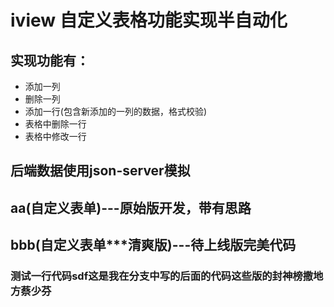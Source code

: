 # iview 自定义表格功能实现半自动化

##  实现功能有：
-  添加一列
-  删除一列
-  添加一行(包含新添加的一列的数据，格式校验)
-  表格中删除一行
-  表格中修改一行

##  后端数据使用json-server模拟


##   aa(自定义表单)---原始版开发，带有思路

##   bbb(自定义表单***清爽版)---待上线版完美代码


### 测试一行代码sdf这是我在分支中写的后面的代码这些版的封神榜撒地方蔡少芬
